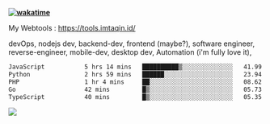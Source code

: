 **[![wakatime](https://wakatime.com/badge/user/87646243-158a-4241-a3cb-668e1fa2dbb8.svg)](https://wakatime.com/@87646243-158a-4241-a3cb-668e1fa2dbb8?style=plastic)**


My Webtools : https://tools.imtaqin.id/


devOps, nodejs dev, backend-dev, frontend (maybe?), software engineer, reverse-engineer, mobile-dev, desktop dev, Automation (i'm fully love it), 

<!--START_SECTION:waka-->

```txt
JavaScript           5 hrs 14 mins   ██████████▒░░░░░░░░░░░░░░   41.99 %
Python               2 hrs 59 mins   ██████░░░░░░░░░░░░░░░░░░░   23.94 %
PHP                  1 hr 4 mins     ██░░░░░░░░░░░░░░░░░░░░░░░   08.62 %
Go                   42 mins         █▒░░░░░░░░░░░░░░░░░░░░░░░   05.73 %
TypeScript           40 mins         █▒░░░░░░░░░░░░░░░░░░░░░░░   05.35 %
```

<!--END_SECTION:waka-->

<img src="https://github-readme-activity-graph-fjqz177.vercel.app/graph?username=fdciabdul&theme=github-dark"/>
